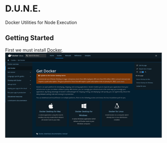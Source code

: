 # D.U.N.E.
Docker Utilities for Node Execution

## Getting Started
First we must install [Docker](https://docs.docker.com/get-docker/).
![Get Docker](docs/images/get-docker.png)